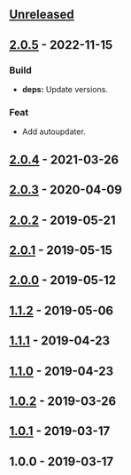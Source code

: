 <a name="unreleased"></a>
## [Unreleased]


<a name="2.0.5"></a>
## [2.0.5] - 2022-11-15
### Build
- **deps:** Update versions.

### Feat
- Add autoupdater.


<a name="2.0.4"></a>
## [2.0.4] - 2021-03-26

<a name="2.0.3"></a>
## [2.0.3] - 2020-04-09

<a name="2.0.2"></a>
## [2.0.2] - 2019-05-21

<a name="2.0.1"></a>
## [2.0.1] - 2019-05-15

<a name="2.0.0"></a>
## [2.0.0] - 2019-05-12

<a name="1.1.2"></a>
## [1.1.2] - 2019-05-06

<a name="1.1.1"></a>
## [1.1.1] - 2019-04-23

<a name="1.1.0"></a>
## [1.1.0] - 2019-04-23

<a name="1.0.2"></a>
## [1.0.2] - 2019-03-26

<a name="1.0.1"></a>
## [1.0.1] - 2019-03-17

<a name="1.0.0"></a>
## 1.0.0 - 2019-03-17

[Unreleased]: https://github.com/030/bcbsn/compare/2.0.5...HEAD
[2.0.5]: https://github.com/030/bcbsn/compare/2.0.4...2.0.5
[2.0.4]: https://github.com/030/bcbsn/compare/2.0.3...2.0.4
[2.0.3]: https://github.com/030/bcbsn/compare/2.0.2...2.0.3
[2.0.2]: https://github.com/030/bcbsn/compare/2.0.1...2.0.2
[2.0.1]: https://github.com/030/bcbsn/compare/2.0.0...2.0.1
[2.0.0]: https://github.com/030/bcbsn/compare/1.1.2...2.0.0
[1.1.2]: https://github.com/030/bcbsn/compare/1.1.1...1.1.2
[1.1.1]: https://github.com/030/bcbsn/compare/1.1.0...1.1.1
[1.1.0]: https://github.com/030/bcbsn/compare/1.0.2...1.1.0
[1.0.2]: https://github.com/030/bcbsn/compare/1.0.1...1.0.2
[1.0.1]: https://github.com/030/bcbsn/compare/1.0.0...1.0.1
